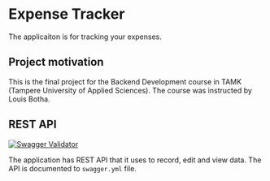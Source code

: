 # Expense Tracker

The applicaiton is for tracking your expenses.

## Project motivation

This is the final project for the Backend Development course in TAMK (Tampere University of Applied Sciences). The course was instructed by Louis Botha.

## REST API

[![Swagger Validator](https://validator.swagger.io/validator?url=https%3A%2F%2Fraw.githubusercontent.com%2Ftiko-4A00EZ62%2F2022-wk49-final-project-korhox%2Fmain%2Fswagger.yml)](https://validator.swagger.io/?url=https://raw.githubusercontent.com/tiko-4A00EZ62/2022-wk49-final-project-korhox/main/swagger.yml)

The application has REST API that it uses to record, edit and view data. The API is documented to `swagger.yml` file.
